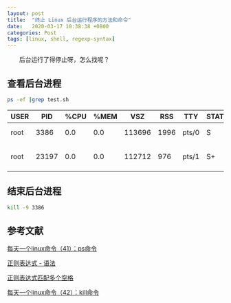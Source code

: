 ```yaml
---
layout: post
title:  "终止 Linux 后台运行程序的方法和命令"
date:   2020-03-17 10:38:38 +0800
categories: Post
tags: [linux, shell, regexp-syntax]
---
```


　　后台运行了得停止呀，怎么找呢？

## 查看后台进程
```sh
ps -ef |grep test.sh
```

|USER|PID|%CPU|%MEM|VSZ|RSS|TTY|STAT|START|TIME|COMMAND|
| ---- | ---- | ---- | ---- | ---- | ---- | ---- | ---- | ---- | ---- | ---- |
|root|3386|0.0|0.0|113696|1996|pts/0|S|Mar11|8:34|/bin/sh ./jobs.sh|
|root|23197|0.0|0.0|112712|976|pts/1|S+|10:21|0:00|grep --color=auto jobs.sh|

## 结束后台进程

```sh
kill -9 3386
```

## 参考文献

[每天一个linux命令（41）：ps命令](https://www.cnblogs.com/peida/archive/2012/12/19/2824418.html)

[正则表达式 - 语法](https://www.runoob.com/regexp/regexp-syntax.html)

[正则表达式匹配多个空格](https://blog.csdn.net/wuxing164/article/details/52387529)

[每天一个linux命令（42）：kill命令](https://www.cnblogs.com/peida/archive/2012/12/20/2825837.html)